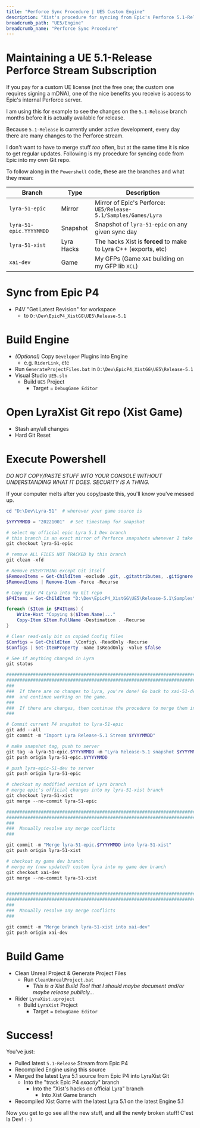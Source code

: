 ```yaml
---
title: "Perforce Sync Procedure | UE5 Custom Engine"
description: "Xist's procedure for syncing from Epic's Perforce 5.1-Release Stream"
breadcrumb_path: "UE5/Engine"
breadcrumb_name: "Perforce Sync Procedure"
---
```


# Maintaining a UE 5.1-Release Perforce Stream Subscription

If you pay for a custom UE license (not the free one; the custom one requires signing a mDNA),
one of the nice benefits you receive is access to Epic's internal Perforce server.

I am using this for example to see the changes on the `5.1-Release` branch months before it is
actually available for release.

Because `5.1-Release` is currently under active development, every day there are many changes
to the Perforce stream.

I don't want to have to merge stuff *too* often, but at the same time it is nice to get regular
updates.  Following is my procedure for syncing code from Epic into my own Git repo.

To follow along in the `Powershell` code, these are the branches and what they mean:

| Branch                  | Type       | Description                                                     |
|-------------------------|------------|-----------------------------------------------------------------|
| `lyra-51-epic`          | Mirror     | Mirror of Epic's Perforce: `UE5/Release-5.1/Samples/Games/Lyra` |
| `lyra-51-epic.YYYYMMDD` | Snapshot   | Snapshot of `lyra-51-epic` on any given sync day                |
| `lyra-51-xist`          | Lyra Hacks | The hacks Xist is **forced** to make to Lyra C++ (exports, etc) |
| `xai-dev`               | Game       | My GFPs (Game `XAI` building on my GFP lib `XCL`)               |

# Sync from Epic P4

- P4V "Get Latest Revision" for workspace
  - to `D:\Dev\EpicP4_XistGG\UE5\Release-5.1`


# Build Engine

- *(Optional)* Copy `Developer` Plugins into Engine
  - e.g. `RiderLink`, etc
- Run `GenerateProjectFiles.bat` in `D:\Dev\EpicP4_XistGG\UE5\Release-5.1`
- Visual Studio `UE5.sln`
  - Build `UE5` Project
    - Target = `DebugGame Editor`

# Open LyraXist Git repo (Xist Game)

- Stash any/all changes
- Hard Git Reset

# Execute Powershell

*DO NOT COPY/PASTE STUFF INTO YOUR CONSOLE WITHOUT UNDERSTANDING WHAT IT DOES. SECURITY IS A THING.*

If your computer melts after you copy/paste this, you'll know you've messed up.

```powershell
cd "D:\Dev\Lyra-51"  # wherever your game source is

$YYYYMMDD = "20221001"  # Set timestamp for snapshot

# select my official epic Lyra 5.1 Dev branch
# this branch is an exact mirror of Perforce snapshots whenever I take a snapshot
git checkout lyra-51-epic

# remove ALL FILES NOT TRACKED by this branch
git clean -xfd

# Remove EVERYTHING except Git itself
$RemoveItems = Get-ChildItem -exclude .git, .gitattributes, .gitignore
$RemoveItems | Remove-Item -Force -Recurse

# Copy Epic P4 Lyra into my Git repo
$P4Items = Get-ChildItem "D:\Dev\EpicP4_XistGG\UE5\Release-5.1\Samples\Games\Lyra\" -exclude Binaries, Intermediate

foreach ($Item in $P4Items) {
    Write-Host "Copying $($Item.Name)..."
    Copy-Item $Item.FullName -Destination . -Recurse
}

# Clear read-only bit on copied Config files
$Configs = Get-ChildItem .\Config\ -ReadOnly -Recurse
$Configs | Set-ItemProperty -name IsReadOnly -value $false

# See if anything changed in Lyra
git status

################################################################################
################################################################################
###
###  If there are no changes to Lyra, you're done! Go back to xai-51-dev
###  and continue working on the game.
###
###  If there are changes, then continue the procedure to merge them in:
###

# Commit current P4 snapshot to lyra-51-epic
git add --all
git commit -m "Import Lyra Release-5.1 Stream $YYYYMMDD"

# make snapshot tag, push to server
git tag -a lyra-51-epic.$YYYYMMDD -m "Lyra Release-5.1 snapshot $YYYYMMDD"
git push origin lyra-51-epic.$YYYYMMDD

# push lyra-epic-51-dev to server
git push origin lyra-51-epic

# checkout my modified version of Lyra branch
# merge epic's official changes into my lyra-51-xist branch
git checkout lyra-51-xist
git merge --no-commit lyra-51-epic

################################################################################
################################################################################
###
###  Manually resolve any merge conflicts
###

git commit -m "Merge lyra-51-epic.$YYYYMMDD into lyra-51-xist"
git push origin lyra-51-xist

# checkout my game dev branch
# merge my (now updated) custom lyra into my game dev branch
git checkout xai-dev
git merge --no-commit lyra-51-xist


################################################################################
################################################################################
###
###  Manually resolve any merge conflicts
###

git commit -m "Merge branch lyra-51-xist into xai-dev"
git push origin xai-dev
```

# Build Game

- Clean Unreal Project & Generate Project Files
  - Run `CleanUnrealProject.bat`
    - *This is a Xist Build Tool that I should maybe document and/or maybe release publicly...*
- Rider `LyraXist.uproject`
  - Build `LyraXist` Project
    - Target = `DebugGame Editor`


# Success!

You've just:

- Pulled latest `5.1-Release` Stream from Epic P4
- Recompiled Engine using this source
- Merged the latest Lyra 5.1 source from Epic P4 into LyraXist Git
  - Into the "track Epic P4 *exactly*" branch
    - Into the "Xist's hacks on official Lyra" branch
      - Into Xist Game branch
- Recompiled Xist Game with the latest Lyra 5.1 on the latest Engine 5.1

Now you get to go see all the new stuff, and all the newly broken stuff!  C'est la Dev!  `:-)`

